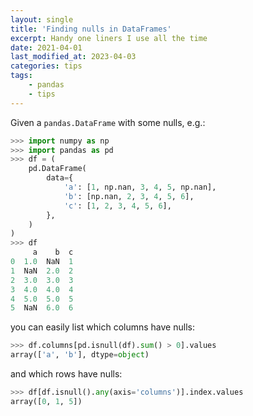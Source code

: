 ```yaml
---
layout: single
title: 'Finding nulls in DataFrames'
excerpt: Handy one liners I use all the time
date: 2021-04-01
last_modified_at: 2023-04-03
categories: tips
tags:
    - pandas
    - tips
---
```


<!--lint disable list-item-bullet-indent-->

<!--lint enable list-item-bullet-indent-->

Given a `pandas.DataFrame` with some nulls, e.g.:

```python
>>> import numpy as np
>>> import pandas as pd
>>> df = (
    pd.DataFrame(
        data={
            'a': [1, np.nan, 3, 4, 5, np.nan],
            'b': [np.nan, 2, 3, 4, 5, 6],
            'c': [1, 2, 3, 4, 5, 6],
        },
    )
)
>>> df
     a    b  c
0  1.0  NaN  1
1  NaN  2.0  2
2  3.0  3.0  3
3  4.0  4.0  4
4  5.0  5.0  5
5  NaN  6.0  6
```

you can easily list which columns have nulls:

```python
>>> df.columns[pd.isnull(df).sum() > 0].values
array(['a', 'b'], dtype=object)
```

and which rows have nulls:

```python
>>> df[df.isnull().any(axis='columns')].index.values
array([0, 1, 5])
```
